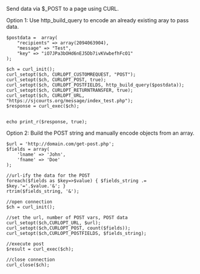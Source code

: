 Send data via $_POST to a page using CURL.

Option 1: Use http_build_query to encode an already existing aray to pass data.

    $postdata =  array(
        "recipients" => array(2094063904),
        "message" => "Test",
        "key" => "iO7JPa3bOHd6nEJ5Db7ivKVwbefhFcO1"
    );

    $ch = curl_init();    
    curl_setopt($ch, CURLOPT_CUSTOMREQUEST, "POST");
    curl_setopt($ch, CURLOPT_POST, true);
    curl_setopt($ch, CURLOPT_POSTFIELDS, http_build_query($postdata));
    curl_setopt($ch, CURLOPT_RETURNTRANSFER, true);  
    curl_setopt($ch, CURLOPT_URL, "https://sjcourts.org/message/index_test.php");
    $response = curl_exec($ch);


    echo print_r($response, true);

Option 2: Build the POST string and manually encode objects from an array.

    $url = 'http://domain.com/get-post.php';
    $fields = array(
        'lname' => 'John',
        'fname' => 'Doe'
    );

    //url-ify the data for the POST
    foreach($fields as $key=>$value) { $fields_string .= $key.'='.$value.'&'; }
    rtrim($fields_string, '&');

    //open connection
    $ch = curl_init();

    //set the url, number of POST vars, POST data
    curl_setopt($ch,CURLOPT_URL, $url);
    curl_setopt($ch,CURLOPT_POST, count($fields));
    curl_setopt($ch,CURLOPT_POSTFIELDS, $fields_string);

    //execute post
    $result = curl_exec($ch);

    //close connection
    curl_close($ch);